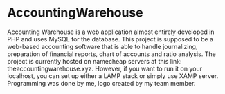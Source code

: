 # AccountingWarehouse
Accounting Warehouse is a web application almost entirely developed in PHP and uses MySQL for the database. This project is supposed to be a web-based accounting software that is able to handle journalizing, preparation of financial reports, chart of accounts and ratio analysis. 
The project is currently hosted on namecheap servers at this link: theaccountingwarehouse.xyz. However, if you want to run it on your localhost, you can set up either a LAMP stack or simply use XAMP server.  Programming was done by me, logo created by my team member.
